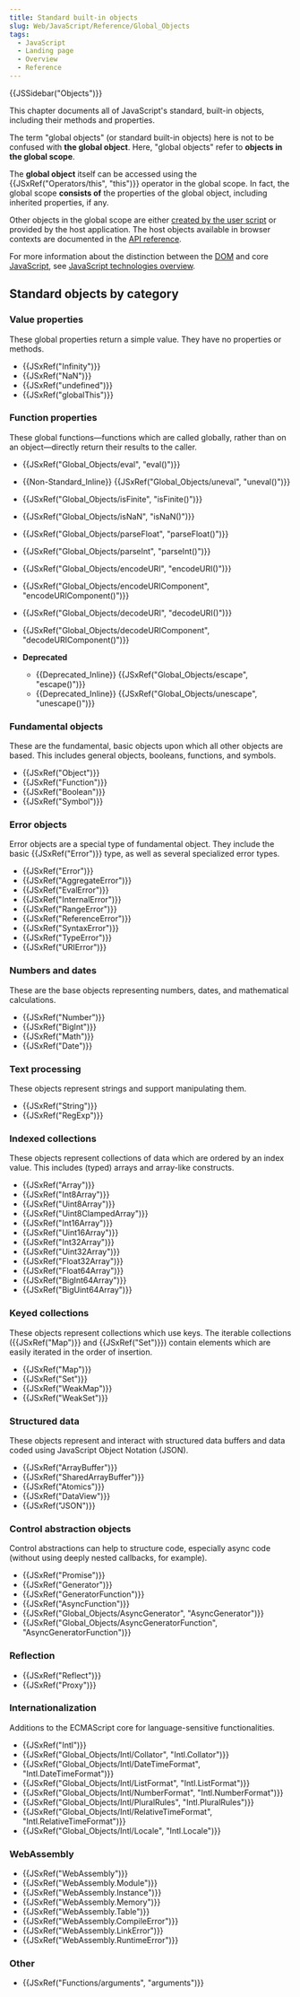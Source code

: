 ```yaml
---
title: Standard built-in objects
slug: Web/JavaScript/Reference/Global_Objects
tags:
  - JavaScript
  - Landing page
  - Overview
  - Reference
---
```

{{JSSidebar("Objects")}}

This chapter documents all of JavaScript's standard, built-in objects, including
their methods and properties.

The term "global objects" (or standard built-in objects) here is not to be
confused with **the global object**. Here, "global objects" refer to **objects
in the global scope**.

The **global object** itself can be accessed using the
{{JSxRef("Operators/this", "this")}} operator in the global scope.
In fact, the global scope **consists of** the properties of the global object,
including inherited properties, if any.

Other objects in the global scope are either
[created by the user script](/en-US/docs/Web/JavaScript/Guide/Working_with_Objects#creating_new_objects)
or provided by the host application. The host objects available in browser
contexts are documented in the [API reference](/en-US/docs/Web/API).

For more information about the distinction between the
[DOM](/en-US/docs/Web/API/Document_Object_Model) and core
[JavaScript](/en-US/docs/Web/JavaScript), see
[JavaScript technologies overview](/en-US/docs/Web/JavaScript/JavaScript_technologies_overview).

## Standard objects by category

### Value properties

These global properties return a simple value. They have no properties or
methods.

*   {{JSxRef("Infinity")}}
*   {{JSxRef("NaN")}}
*   {{JSxRef("undefined")}}
*   {{JSxRef("globalThis")}}

### Function properties

These global functions—functions which are called globally, rather than on an
object—directly return their results to the caller.

*   {{JSxRef("Global_Objects/eval", "eval()")}}
*   {{Non-Standard_Inline}}
    {{JSxRef("Global_Objects/uneval", "uneval()")}}
*   {{JSxRef("Global_Objects/isFinite", "isFinite()")}}
*   {{JSxRef("Global_Objects/isNaN", "isNaN()")}}
*   {{JSxRef("Global_Objects/parseFloat", "parseFloat()")}}
*   {{JSxRef("Global_Objects/parseInt", "parseInt()")}}
*   {{JSxRef("Global_Objects/encodeURI", "encodeURI()")}}
*   {{JSxRef("Global_Objects/encodeURIComponent", "encodeURIComponent()")}}
*   {{JSxRef("Global_Objects/decodeURI", "decodeURI()")}}
*   {{JSxRef("Global_Objects/decodeURIComponent", "decodeURIComponent()")}}
*   **Deprecated**

    *   {{Deprecated_Inline}}
        {{JSxRef("Global_Objects/escape", "escape()")}}
    *   {{Deprecated_Inline}}
        {{JSxRef("Global_Objects/unescape", "unescape()")}}

### Fundamental objects

These are the fundamental, basic objects upon which all other objects are based.
This includes general objects, booleans, functions, and symbols.

*   {{JSxRef("Object")}}
*   {{JSxRef("Function")}}
*   {{JSxRef("Boolean")}}
*   {{JSxRef("Symbol")}}

### Error objects

Error objects are a special type of fundamental object. They include the basic
{{JSxRef("Error")}} type, as well as several specialized error types.

*   {{JSxRef("Error")}}
*   {{JSxRef("AggregateError")}}
*   {{JSxRef("EvalError")}}
*   {{JSxRef("InternalError")}}
*   {{JSxRef("RangeError")}}
*   {{JSxRef("ReferenceError")}}
*   {{JSxRef("SyntaxError")}}
*   {{JSxRef("TypeError")}}
*   {{JSxRef("URIError")}}

### Numbers and dates

These are the base objects representing numbers, dates, and mathematical
calculations.

*   {{JSxRef("Number")}}
*   {{JSxRef("BigInt")}}
*   {{JSxRef("Math")}}
*   {{JSxRef("Date")}}

### Text processing

These objects represent strings and support manipulating them.

*   {{JSxRef("String")}}
*   {{JSxRef("RegExp")}}

### Indexed collections

These objects represent collections of data which are ordered by an index value.
This includes (typed) arrays and array-like constructs.

*   {{JSxRef("Array")}}
*   {{JSxRef("Int8Array")}}
*   {{JSxRef("Uint8Array")}}
*   {{JSxRef("Uint8ClampedArray")}}
*   {{JSxRef("Int16Array")}}
*   {{JSxRef("Uint16Array")}}
*   {{JSxRef("Int32Array")}}
*   {{JSxRef("Uint32Array")}}
*   {{JSxRef("Float32Array")}}
*   {{JSxRef("Float64Array")}}
*   {{JSxRef("BigInt64Array")}}
*   {{JSxRef("BigUint64Array")}}

### Keyed collections

These objects represent collections which use keys. The iterable collections
({{JSxRef("Map")}} and {{JSxRef("Set")}}) contain elements which
are easily iterated in the order of insertion.

*   {{JSxRef("Map")}}
*   {{JSxRef("Set")}}
*   {{JSxRef("WeakMap")}}
*   {{JSxRef("WeakSet")}}

### Structured data

These objects represent and interact with structured data buffers and data coded
using JavaScript Object Notation (JSON).

*   {{JSxRef("ArrayBuffer")}}
*   {{JSxRef("SharedArrayBuffer")}}
*   {{JSxRef("Atomics")}}
*   {{JSxRef("DataView")}}
*   {{JSxRef("JSON")}}

### Control abstraction objects

Control abstractions can help to structure code, especially async code (without
using deeply nested callbacks, for example).

*   {{JSxRef("Promise")}}
*   {{JSxRef("Generator")}}
*   {{JSxRef("GeneratorFunction")}}
*   {{JSxRef("AsyncFunction")}}
*   {{JSxRef("Global_Objects/AsyncGenerator", "AsyncGenerator")}}
*   {{JSxRef("Global_Objects/AsyncGeneratorFunction", "AsyncGeneratorFunction")}}

### Reflection

*   {{JSxRef("Reflect")}}
*   {{JSxRef("Proxy")}}

### Internationalization

Additions to the ECMAScript core for language-sensitive functionalities.

*   {{JSxRef("Intl")}}
*   {{JSxRef("Global_Objects/Intl/Collator", "Intl.Collator")}}
*   {{JSxRef("Global_Objects/Intl/DateTimeFormat", "Intl.DateTimeFormat")}}
*   {{JSxRef("Global_Objects/Intl/ListFormat", "Intl.ListFormat")}}
*   {{JSxRef("Global_Objects/Intl/NumberFormat", "Intl.NumberFormat")}}
*   {{JSxRef("Global_Objects/Intl/PluralRules", "Intl.PluralRules")}}
*   {{JSxRef("Global_Objects/Intl/RelativeTimeFormat", "Intl.RelativeTimeFormat")}}
*   {{JSxRef("Global_Objects/Intl/Locale", "Intl.Locale")}}

### WebAssembly

*   {{JSxRef("WebAssembly")}}
*   {{JSxRef("WebAssembly.Module")}}
*   {{JSxRef("WebAssembly.Instance")}}
*   {{JSxRef("WebAssembly.Memory")}}
*   {{JSxRef("WebAssembly.Table")}}
*   {{JSxRef("WebAssembly.CompileError")}}
*   {{JSxRef("WebAssembly.LinkError")}}
*   {{JSxRef("WebAssembly.RuntimeError")}}

### Other

*   {{JSxRef("Functions/arguments", "arguments")}}
